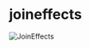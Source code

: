 # joineffects
![JoinEffects](https://user-images.githubusercontent.com/85844486/163452917-40846f73-0990-49b8-a491-d6d6b305c50c.png)
